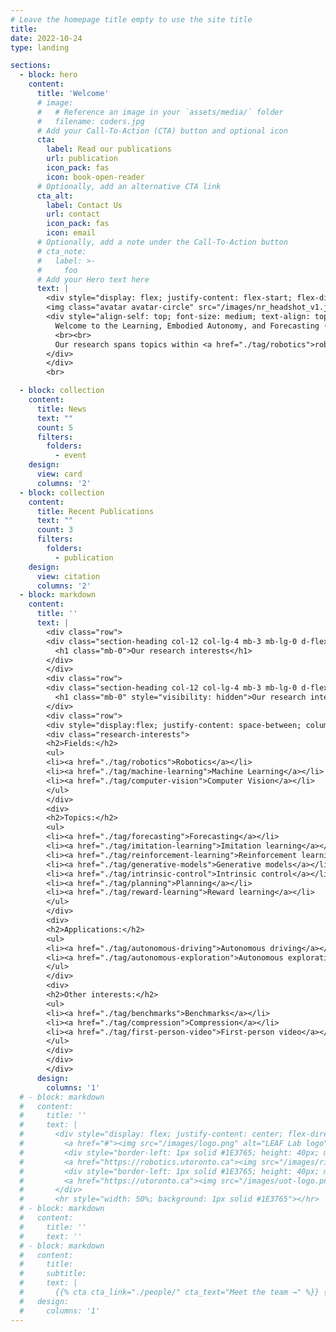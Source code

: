 ```yaml
---
# Leave the homepage title empty to use the site title
title:
date: 2022-10-24
type: landing

sections:
  - block: hero
    content:
      title: 'Welcome'
      # image:
      #   # Reference an image in your `assets/media/` folder
      #   filename: coders.jpg
      # Add your Call-To-Action (CTA) button and optional icon
      cta:
        label: Read our publications
        url: publication
        icon_pack: fas
        icon: book-open-reader
      # Optionally, add an alternative CTA link
      cta_alt:
        label: Contact Us
        url: contact
        icon_pack: fas
        icon: email
      # Optionally, add a note under the Call-To-Action button
      # cta_note:
      #   label: >-
      #     foo       
      # Add your Hero text here
      text: |
        <div style="display: flex; justify-content: flex-start; flex-direction: row; align-items: start; flex-wrap: wrap; width: 100%">
        <img class="avatar avatar-circle" src="/images/nr_headshot_v1.jpg" alt="Nicholas Rhinehart" style="width: 250px; height: 100%; margin: 0;">
        <div style="align-self: top; font-size: medium; text-align: top; padding-left: 20px; min-width: 250px; max-width: 500px">
          Welcome to the Learning, Embodied Autonomy, and Forecasting (LEAF) lab, part of the <a href="https://utoronto.ca" target="_blank">University of Toronto</a>, <a href="https://utias.utoronto.ca" target="_blank">UTIAS</a>, and the <a href="https://robotics.utoronto.ca" target="_blank">Robotics Institute</a>. We aim to develop broadly useful autonomous systems that operate in complex, dynamic environments by advancing the algorithmic foundations of robot learning.
          <br><br>         
          Our research spans topics within <a href="./tag/robotics">robotics</a>, <a href="./tag/machine-learning">machine learning</a>, and <a href="./tag/computer-vision">computer vision</a>, and includes <a href="./tag/forecasting">forecasting</a>, <a href="./tag/imitation-learning">imitation learning</a>, <a href="./tag/reinforcement-learning">reinforcement learning</a>, <a href="./tag/reward-learning">reward learning</a>, and <a href="./tag/planning">planning</a>. The LEAF lab is led by <a href="author/nicholas-rhinehart/">Prof. Nick Rhinehart</a>.
        </div>
        </div>
        <br>

  - block: collection
    content:
      title: News
      text: ""
      count: 5
      filters:
        folders:
          - event
    design:
      view: card
      columns: '2'
  - block: collection
    content:
      title: Recent Publications
      text: ""
      count: 3
      filters:
        folders:
          - publication
    design:
      view: citation
      columns: '2'
  - block: markdown
    content:
      title: ''
      text: |
        <div class="row">
        <div class="section-heading col-12 col-lg-4 mb-3 mb-lg-0 d-flex flex-column align-items-center align-items-lg-start">
          <h1 class="mb-0">Our research interests</h1>
        </div>
        </div>
        <div class="row">
        <div class="section-heading col-12 col-lg-4 mb-3 mb-lg-0 d-flex flex-column align-items-center align-items-lg-start">
          <h1 class="mb-0" style="visibility: hidden">Our research interests</h1>
        </div>
        <div class="row">
        <div style="display:flex; justify-content: space-between; column-gap: 3vw; row-gap: 1vw; font-size: medium; text-align:left">
        <div class="research-interests">
        <h2>Fields:</h2>
        <ul>
        <li><a href="./tag/robotics">Robotics</a></li>
        <li><a href="./tag/machine-learning">Machine Learning</a></li>
        <li><a href="./tag/computer-vision">Computer Vision</a></li>
        </ul>
        </div>
        <div>
        <h2>Topics:</h2>
        <ul>
        <li><a href="./tag/forecasting">Forecasting</a></li>
        <li><a href="./tag/imitation-learning">Imitation learning</a></li>
        <li><a href="./tag/reinforcement-learning">Reinforcement learning</a></li>
        <li><a href="./tag/generative-models">Generative models</a></li>
        <li><a href="./tag/intrinsic-control">Intrinsic control</a></li>
        <li><a href="./tag/planning">Planning</a></li>
        <li><a href="./tag/reward-learning">Reward learning</a></li>
        </ul>
        </div>
        <div>
        <h2>Applications:</h2>
        <ul>
        <li><a href="./tag/autonomous-driving">Autonomous driving</a></li>
        <li><a href="./tag/autonomous-exploration">Autonomous exploration</a></li>
        </ul>
        </div>
        <div>
        <h2>Other interests:</h2>
        <ul>
        <li><a href="./tag/benchmarks">Benchmarks</a></li>
        <li><a href="./tag/compression">Compression</a></li>
        <li><a href="./tag/first-person-video">First-person video</a></li>
        </ul>
        </div>	
        </div>
        </div>
      design:
        columns: '1'
  # - block: markdown
  #   content:
  #     title: ''
  #     text: |
  #       <div style="display: flex; justify-content: center; flex-direction: row; flex-wrap: nowrap; column-gap: 1vw">
  #         <a href="#"><img src="/images/logo.png" alt="LEAF Lab logo" style="height: 80px"></a>
  #         <div style="border-left: 1px solid #1E3765; height: 40px; margin-top: 20px; margin-bottom: 20px"></div>
  #         <a href="https://robotics.utoronto.ca"><img src="/images/ri-logo.png" style="height: 80px" alt="U of T Robotics Institute Logo"></a>
  #         <div style="border-left: 1px solid #1E3765; height: 40px; margin-top: 20px; margin-bottom: 20px"></div>
  #         <a href="https://utoronto.ca"><img src="/images/uot-logo.png" style="height: 80px" alt="U of T Logo"></a>
  #       </div>
  #       <hr style="width: 50%; background: 1px solid #1E3765"></hr>
  # - block: markdown
  #   content:
  #     title: ''
  #     text: ''
  # - block: markdown
  #   content:
  #     title:
  #     subtitle:
  #     text: |
  #       {{% cta cta_link="./people/" cta_text="Meet the team →" %}} {{% cta cta_link="./publications/" cta_text="Read our publications" %}}
  #   design:
  #     columns: '1'
---
```


